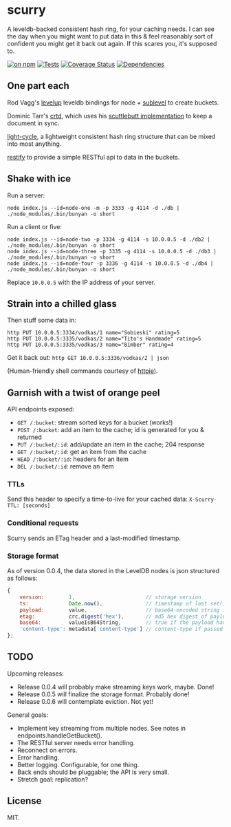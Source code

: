 scurry
======

A leveldb-backed consistent hash ring, for your caching needs. I can see the day when you might want to put data in this & feel reasonably sort of confident you might get it back out again. If this scares you, it's supposed to.

[![on npm](http://img.shields.io/npm/v/scurry.svg?style=flat)](https://www.npmjs.org/package/scurry)   [![Tests](http://img.shields.io/travis/ceejbot/scurry.svg?style=flat)](http://travis-ci.org/ceejbot/scurry)  [![Coverage Status](http://img.shields.io/coveralls/ceejbot/scurry.svg?style=flat)](https://coveralls.io/r/ceejbot/scurry)    [![Dependencies](http://img.shields.io/david/ceejbot/scurry.svg?style=flat)](https://david-dm.org/ceejbot/scurry)


## One part each

Rod Vagg's [levelup](https://github.com/rvagg/node-levelup) leveldb bindings for node + [sublevel](https://github.com/dominictarr/level-sublevel) to create buckets.

Dominic Tarr's [crtd](https://github.com/dominictarr/crdt), which uses his [scuttlebutt implementation](https://github.com/dominictarr/scuttlebutt) to keep a document in sync.

[light-cycle](https://github.com/ceejbot/light-cycle), a lightweight consistent hash ring structure that can be mixed into most anything.

[restify](http://mcavage.me/node-restify/) to provide a simple RESTful api to data in the buckets.

## Shake with ice

Run a server:

`node index.js --id=node-one -m -p 3333 -g 4114 -d ./db | ./node_modules/.bin/bunyan -o short`

Run a client or five:

```shell
node index.js --id=node-two -p 3334 -g 4114 -s 10.0.0.5 -d ./db2 | ./node_modules/.bin/bunyan -o short
node index.js --id=node-three -p 3335 -g 4114 -s 10.0.0.5 -d ./db3 | ./node_modules/.bin/bunyan -o short
node index.js --id=node-four -p 3336 -g 4114 -s 10.0.0.5 -d ./db4 | ./node_modules/.bin/bunyan -o short
```

Replace `10.0.0.5` with the IP address of your server.

## Strain into a chilled glass

Then stuff some data in:

```shell
http PUT 10.0.0.5:3334/vodkas/1 name="Sobieski" rating=5
http PUT 10.0.0.5:3335/vodkas/2 name="Tito's Handmade" rating=5
http PUT 10.0.0.5:3335/vodkas/3 name="Bimber" rating=4
```

Get it back out: `http GET 10.0.0.5:3336/vodkas/2 | json`

(Human-friendly shell commands courtesy of [httpie](https://github.com/jkbr/httpie)).

## Garnish with a twist of orange peel

API endpoints exposed:

- `GET /:bucket`: stream sorted keys for a bucket (works!)
- `POST /:bucket`: add an item to the cache; id is generated for you & returned
- `PUT /:bucket/:id`: add/update an item in the cache; 204 response
- `GET /:bucket/:id`: get an item from the cache
- `HEAD /:bucket/:id`: headers for an item
- `DEL /:bucket/:id`: remove an item

### TTLs

Send this header to specify a time-to-live for your cached data: `X-Scurry-TTL: [seconds]`

### Conditional requests

Scurry sends an ETag header and a last-modified timestamp.

### Storage format

As of version 0.0.4, the data stored in the LevelDB nodes is json structured as follows:

```javascript
{
	version:        1,                       // storage version
    ts:             Date.now(),              // timestamp of last set()
    payload:        value,                   // base64-encoded string if buffer, JSON string if not
    etag:           crc.digest('hex'),       // md5 hex digest of payload
    base64:         valueIsB64String,        // true if the payload had to be base64 encoded
    'content-type': metadata['content-type'] // content-type if passed in
};

```

## TODO

Upcoming releases:

- Release 0.0.4 will probably make streaming keys work, maybe. Done!
- Release 0.0.5 will finalize the storage format. Probably done!
- Release 0.0.6 will contemplate eviction. Not yet!

General goals:

- Implement key streaming from multiple nodes. See notes in endpoints.handleGetBucket().
- The RESTful server needs error handling.
- Reconnect on errors.
- Error handling.
- Better logging. Configurable, for one thing.
- Back ends should be pluggable; the API is very small.
- Stretch goal: replication?

## License

MIT.

